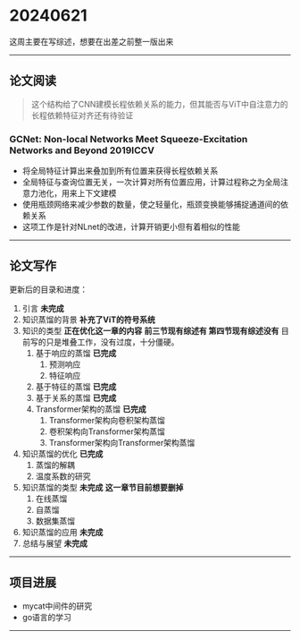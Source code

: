 # 20240621

这周主要在写综述，想要在出差之前整一版出来

---

## 论文阅读  

> 这个结构给了CNN建模长程依赖关系的能力，但其能否与ViT中自注意力的长程依赖特征对齐还有待验证
### GCNet: Non-local Networks Meet Squeeze-Excitation Networks and Beyond  2019ICCV
- 将全局特征计算出来叠加到所有位置来获得长程依赖关系
- 全局特征与查询位置无关，一次计算对所有位置应用，计算过程称之为全局注意力池化，用来上下文建模
- 使用瓶颈网络来减少参数的数量，使之轻量化，瓶颈变换能够捕捉通道间的依赖关系
- 这项工作是针对NLnet的改进，计算开销更小但有着相似的性能

---

## 论文写作

更新后的目录和进度：

1. 引言 **未完成**
2. 知识蒸馏的背景  **补充了ViT的符号系统**
3. 知识的类型 **正在优化这一章的内容** **前三节现有综述有  第四节现有综述没有**
   目前写的只是堆叠工作，没有过度，十分僵硬。
   1. 基于响应的蒸馏  **已完成** 
      1. 预测响应
      2. 特征响应
   2. 基于特征的蒸馏  **已完成**
   3. 基于关系的蒸馏  **已完成**
   4. Transformer架构的蒸馏  **已完成**
      1. Transformer架构向卷积架构蒸馏
      2. 卷积架构向Transformer架构蒸馏
      3. Transformer架构向Transformer架构蒸馏
4. 知识蒸馏的优化  **已完成**
   1. 蒸馏的解耦
   2. 温度系数的研究
5. 知识蒸馏的类型  **未完成** **这一章节目前想要删掉**
   1. 在线蒸馏
   2. 自蒸馏
   3. 数据集蒸馏
6. 知识蒸馏的应用  **未完成**
7. 总结与展望   **未完成**
   
---

## 项目进展

- mycat中间件的研究
- go语言的学习

---


